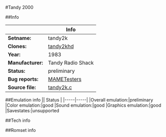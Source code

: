 #Tandy 2000

##Info

||Info|
|-----|-----|
|**Setname:**|tandy2k
|**Clones:**|[tandy2khd](tandy2khd.md)
|**Year:**|1983
|**Manufacturer:**|Tandy Radio Shack
|**Status:**|preliminary
|**Bug reports:**|[MAMETesters](http://mametesters.org/view_all_set.php?type=1&temporary=y&search=tandy2k.c)
|**Source file:**|[tandy2k.c](https://github.com/mamedev/mame/blob/master/src/mess/drivers/tandy2k.c)

##Emulation info
|| Status |
|-----|-----|
|Overall emulation:|preliminary
|Color emulation:|good
|Sound emulation:|good
|Graphics emulation:|good
|Savestates:|unsupported

##Tech info

##Romset info

<!--- START OF EDITED COMMENT DO NOT TOUCH TEXT ABOVE-->
